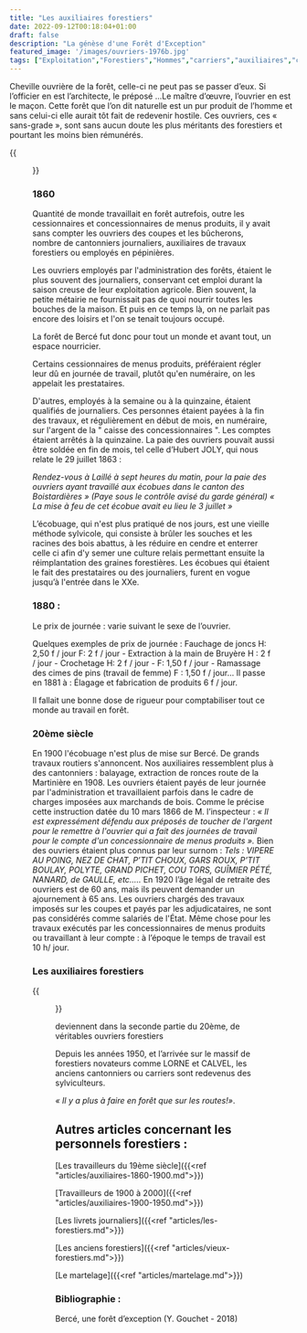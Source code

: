 ```yaml
---
title: "Les auxiliaires forestiers"
date: 2022-09-12T00:18:04+01:00
draft: false
description: "La génèse d'une Forêt d'Exception"
featured_image: '/images/ouvriers-1976b.jpg'
tags: ["Exploitation","Forestiers","Hommes","carriers","auxiliaires","cantonnier","tacherons"]
---
```


Cheville ouvrière de la forêt, celle-ci ne peut pas se passer d’eux. 
Si l’officier en est l’architecte, le préposé ...Le maître d’œuvre, l’ouvrier en est le maçon. 
Cette forêt que l’on dit naturelle est un pur produit de l’homme et sans celui-ci elle aurait tôt fait de redevenir hostile. Ces ouvriers, ces « sans-grade », sont sans aucun doute les plus méritants des forestiers et pourtant les moins bien rémunérés.

{{<figure src="/images/articles/1860.jpg" title="ouvriers forestier en dégagement de jeunes chênes">}}

### 1860 

Quantité de monde travaillait en forêt autrefois, outre les cessionnaires et concessionnaires de menus produits, il y avait sans compter les ouvriers des coupes et les bûcherons, nombre de cantonniers journaliers, auxiliaires de travaux forestiers ou employés en pépinières.

Les ouvriers employés par l'administration des forêts, étaient le plus souvent des journaliers, conservant cet emploi durant la saison creuse de leur exploitation agricole. Bien souvent, la petite métairie ne fournissait pas de quoi nourrir toutes les bouches de la maison. Et puis en ce temps là, on ne parlait pas encore des loisirs et l'on se tenait toujours occupé.

La forêt de Bercé fut donc pour tout un monde et avant tout, un espace nourricier. 

Certains cessionnaires de menus produits, préféraient régler leur dû en journée de travail, plutôt qu'en numéraire, on les appelait les prestataires. 

D'autres, employés à la semaine ou à la quinzaine, étaient qualifiés de journaliers. 
Ces personnes étaient payées à la fin des travaux, et régulièrement en début de mois,
en numéraire, sur l'argent de la " caisse des concessionnaires ". 
Les comptes étaient arrêtés à la quinzaine. La paie des ouvriers 
pouvait aussi être soldée en fin de mois, tel celle d’Hubert JOLY, 
qui nous relate le 29 juillet 1863 :

*Rendez-vous à Laillé à sept heures du matin, pour la paie des ouvriers
ayant travaillé aux écobues  dans le canton des Boistardières » 
(Paye sous le contrôle avisé du garde général)
« La mise à feu de cet écobue avait eu lieu le 3 juillet »* 

L’écobuage, qui n'est plus pratiqué de nos jours, est une vieille 
méthode sylvicole, qui consiste à brûler les souches et les racines 
des bois abattus, à les réduire en cendre et enterrer celle ci afin 
d'y semer une culture relais permettant ensuite la réimplantation des
graines forestières. Les écobues qui étaient le fait des prestataires 
ou des journaliers, furent en vogue jusqu’à l'entrée dans le XXe.

### 1880 : 

Le prix de journée : varie suivant le sexe de l’ouvrier. 

Quelques exemples de prix de journée : 
Fauchage de joncs H: 2,50 f / jour F: 2 f / jour -
Extraction à la main de Bruyère H : 2 f / jour - 
Crochetage H: 2 f / jour - F: 1,50 f / jour - 
Ramassage des cimes de pins (travail de femme) F : 1,50 f / jour… 
Il passe en 1881 à : Élagage et fabrication de produits 6 f / jour. 

Il fallait une bonne dose de rigueur pour comptabiliser tout ce monde au travail en forêt. 

### 20ème siècle

En 1900 l'écobuage n'est plus de mise sur Bercé. De grands travaux routiers s'annoncent. 
Nos auxiliaires ressemblent plus à des cantonniers : balayage, extraction de ronces route de la Martinière en 1908. Les ouvriers étaient payés de leur journée par l'administration et travaillaient parfois dans le cadre de charges imposées aux marchands de bois. Comme le précise cette instruction datée du 10 mars 1866 de M. l’inspecteur : 
          *« Il est expressément défendu aux préposés de toucher de l'argent pour le remettre à l'ouvrier     qui a fait des journées de travail pour le compte d'un concessionnaire de menus produits ».* 
Bien des ouvriers étaient plus connus par leur surnom : 
*Tels : VIPERE AU POING, NEZ DE CHAT, P’TIT CHOUX, GARS ROUX, P’TIT BOULAY, POLYTE, GRAND PICHET, COU TORS, GUÎMIER PÉTÉ, NANARD, de GAULLE, etc…..* 
En 1920 l’âge légal de retraite des ouvriers est de 60 ans, mais ils peuvent demander un ajournement à 65 ans. 
Les ouvriers chargés des travaux imposés sur les coupes et payés par les adjudicataires, ne sont pas considérés comme salariés de l'État. Même chose pour les travaux exécutés par les concessionnaires de menus produits ou travaillant à leur compte : à l’époque le temps de travail est 10 h/ jour.

### Les auxiliaires forestiers

{{<figure src="/images/articles/4ouvriers.jpg" title="auxilliaires forestier en pause à la pépinière">}}

deviennent dans la seconde partie du 20ème, de véritables ouvriers forestiers

Depuis les années 1950, et l’arrivée sur le massif de forestiers novateurs comme LORNE et CALVEL, les anciens cantonniers ou carriers sont redevenus des sylviculteurs. 

*« Il y a plus à faire en forêt que sur les routes!»*.



## Autres articles concernant les personnels forestiers : ## 


[Les travailleurs du 19ème siècle]({{<ref "articles/auxiliaires-1860-1900.md">}})

[Travailleurs de 1900 à 2000]({{<ref "articles/auxiliaires-1900-1950.md">}})

[Les livrets journaliers]({{<ref "articles/les-forestiers.md">}})

[Les anciens forestiers]({{<ref "articles/vieux-forestiers.md">}})

[Le martelage]({{<ref "articles/martelage.md">}})

### Bibliographie : 

Bercé, une forêt d’exception (Y. Gouchet - 2018)
